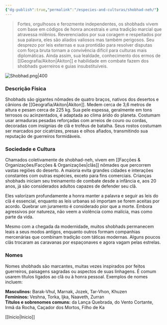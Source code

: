 ```yaml
---
{"dg-publish":true,"permalink":"/especies-and-culturas/shobhad-neh/"}
---
```


> Fortes, orgulhosos e ferozmente independentes, os shobhads vivem com base em códigos de honra ancestrais e uma tradição marcial que atravessa milênios. Reverenciados por sua coragem e respeitados por sua palavra, eles são aliados valiosos mas também perigosos. Seu desprezo por leis externas e sua prontidão para resolver disputas com força bruta tornam a convivência difícil para culturas mais diplomáticas. Ainda assim, sua lealdade, conhecimento dos ermos de [[Geografia/Akiton\|Akiton]] e habilidade em combate fazem dos shobhads guerreiros e guias insubstituíveis.

![Shobhad.png|400](/img/user/Assets/Imagens/Ra%C3%A7as/Shobhad.png)
### **Descrição Física**

Shobhads são gigantes nômades de quatro braços, nativos dos desertos e cânions de [[Geografia/Akiton\|Akiton]]. Medem cerca de 3,6 metros de altura e pesam cerca de 225 kg. Sua pele espessa, geralmente em tons terrosos ou acinzentados, é adaptada ao clima árido do planeta. Costumam usar armaduras pesadas reforçadas com arreios de couro ou cordas, decoradas com insígnias de clã e troféus de batalha. Seus rostos costumam ser marcados por cicatrizes, presas e olhos afiados, transmitindo sua reputação de guerreiros formidáveis.


### **Sociedade e Cultura**

Chamados coletivamente de shobhad-neh, vivem em [[Facções & Organizações/Facções & Organizações\|clãs]] nômades que percorrem vastas regiões do deserto. A maioria evita grandes cidades e interações constantes com outras espécies, exceto para fins comerciais. Crianças shobhads iniciam seu treinamento de combate desde a infância e, aos 20 anos, já são considerados adultos capazes de defender seu clã.

Eles valorizam profundamente a honra manter a palavra e seguir as leis do clã é essencial, enquanto as leis urbanas só importam se forem aceitas por acordo. Quebrar um juramento é considerado pior que a morte. Embora agressivos por natureza, não veem a violência como malícia, mas como parte da vida.

Mesmo com a chegada da modernidade, muitos shobhads permanecem leais a seus modos antigos, enquanto outros formam companhias mercenárias que combinam tradição com táticas modernas. Alguns poucos clãs trocaram as caravanas por espaçonaves e agora vagam pelas estrelas.


### **Nomes**

Nomes shobhads são marcantes, muitas vezes inspirados por feitos guerreiros, paisagens sagradas ou aspectos de suas linhagens. É comum usarem títulos ligados ao clã ou à honra pessoal. Exemplos de nomes incluem:

**Masculinos:** Barak-Vhul, Marnak, Jozek, Tar-Vhon, Khuzen  
**Femininos:** Veshna, Torka, Ijka, Naaveth, Zurran  
**Títulos e sobrenomes comuns:** da Lança Quebrada, do Vento Cortante, Irmã da Rocha, Caçador dos Mortos, Filho de Ka

[[Inicio\|Inicio]]
